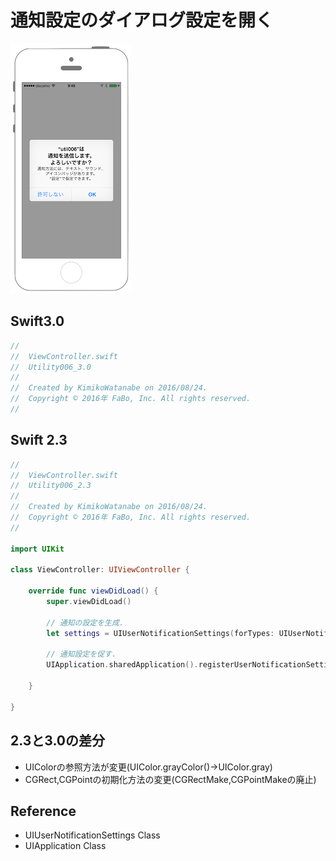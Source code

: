 # 通知設定のダイアログ設定を開く

![Preview uikit006](img/util006.png)

## Swift3.0
```swift
//
//  ViewController.swift
//  Utility006_3.0
//
//  Created by KimikoWatanabe on 2016/08/24.
//  Copyright © 2016年 FaBo, Inc. All rights reserved.
//


```

## Swift 2.3
```swift
//
//  ViewController.swift
//  Utility006_2.3
//
//  Created by KimikoWatanabe on 2016/08/24.
//  Copyright © 2016年 FaBo, Inc. All rights reserved.
//

import UIKit

class ViewController: UIViewController {

    override func viewDidLoad() {
        super.viewDidLoad()

        // 通知の設定を生成.
        let settings = UIUserNotificationSettings(forTypes: UIUserNotificationType.Badge, categories: nil)

        // 通知設定を促す.
        UIApplication.sharedApplication().registerUserNotificationSettings(settings)

    }

}
```

## 2.3と3.0の差分
* UIColorの参照方法が変更(UIColor.grayColor()->UIColor.gray)
* CGRect,CGPointの初期化方法の変更(CGRectMake,CGPointMakeの廃止)

## Reference
* UIUserNotificationSettings Class
* UIApplication Class
